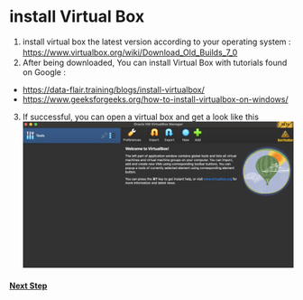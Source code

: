 # install Virtual Box

1. install virtual box the latest version according to your operating system : https://www.virtualbox.org/wiki/Download_Old_Builds_7_0
ㅤ
2. After being downloaded, You can install Virtual Box with tutorials found on Google : 
- https://data-flair.training/blogs/install-virtualbox/
- https://www.geeksforgeeks.org/how-to-install-virtualbox-on-windows/

3. If successful, you can open a virtual box and get a look like this
![virtualbox-1](img/virtualbox/vb1.png)

#### <a href='https://github.com/geetoor-maven/pentaho/blob/master/2_VM_UBUNTU.md'>Next Step</a>